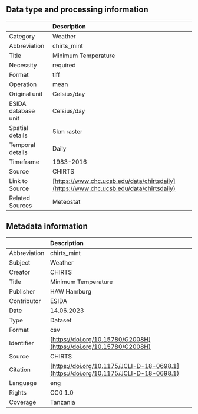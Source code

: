 ## Data type and processing information 

|                     | Description                                                                            |
|:--------------------|:---------------------------------------------------------------------------------------|
| Category            | Weather                                                                                |
| Abbreviation        | chirts_mint                                                                            |
| Title               | Minimum Temperature                                                                    |
| Necessity           | required                                                                               |
| Format              | tiff                                                                                   |
| Operation           | mean                                                                                   |
| Original unit       | Celsius/day                                                                            |
| ESIDA database unit | Celsius/day                                                                            |
| Spatial details     | 5km raster                                                                             |
| Temporal details    | Daily                                                                                  |
| Timeframe           | 1983-2016                                                                              |
| Source              | CHIRTS                                                                                 |
| Link to Source      | [https://www.chc.ucsb.edu/data/chirtsdaily](https://www.chc.ucsb.edu/data/chirtsdaily) |
| Related Sources     | Meteostat                                                                              |

## Metadata information 

|              | Description                                                                          |
|:-------------|:-------------------------------------------------------------------------------------|
| Abbreviation | chirts_mint                                                                          |
| Subject      | Weather                                                                              |
| Creator      | CHIRTS                                                                               |
| Title        | Minimum Temperature                                                                  |
| Publisher    | HAW Hamburg                                                                          |
| Contributor  | ESIDA                                                                                |
| Date         | 14.06.2023                                                                           |
| Type         | Dataset                                                                              |
| Format       | csv                                                                                  |
| Identifier   | [https://doi.org/10.15780/G2008H](https://doi.org/10.15780/G2008H)                   |
| Source       | CHIRTS                                                                               |
| Citation     | [https://doi.org/10.1175/JCLI-D-18-0698.1](https://doi.org/10.1175/JCLI-D-18-0698.1) |
| Language     | eng                                                                                  |
| Rights       | CC0 1.0                                                                              |
| Coverage     | Tanzania                                                                             |